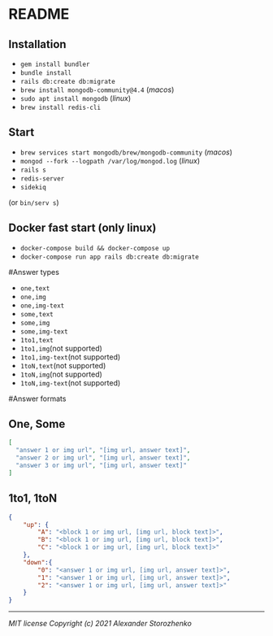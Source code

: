 # README

## Installation
- `gem install bundler`
- `bundle install`
- `rails db:create db:migrate`
- `brew install mongodb-community@4.4` (_macos_)
- `sudo apt install mongodb` (_linux_)
- `brew install redis-cli`

## Start
- `brew services start mongodb/brew/mongodb-community` (_macos_)
- `mongod --fork --logpath /var/log/mongod.log` (_linux_)
- `rails s`
- `redis-server`
- `sidekiq`

(or `bin/serv s`)

## Docker fast start (only linux)
- `docker-compose build && docker-compose up`
- `docker-compose run app rails db:create db:migrate`

#Answer types

- `one,text`
- `one,img`
- `one,img-text`
- `some,text`
- `some,img`
- `some,img-text`
- `1to1,text`
- `1to1,img`(not supported)
- `1to1,img-text`(not supported)
- `1toN,text`(not supported)
- `1toN,img`(not supported)
- `1toN,img-text`(not supported)

#Answer formats
## One, Some
```json
[
  "answer 1 or img url", "[img url, answer text]",
  "answer 2 or img url", "[img url, answer text]",
  "answer 3 or img url", "[img url, answer text]"
]
```

## 1to1, 1toN
```json
{
    "up": {
        "A": "<block 1 or img url, [img url, block text]>",
        "B": "<block 1 or img url, [img url, block text]>",
        "C": "<block 1 or img url, [img url, block text]>"
    },
    "down":{
        "0": "<answer 1 or img url, [img url, answer text]>",
        "1": "<answer 1 or img url, [img url, answer text]>",
        "2": "<answer 1 or img url, [img url, answer text]>"
    }
}
```
---
*MIT license Copyright (c) 2021 Alexander Storozhenko*